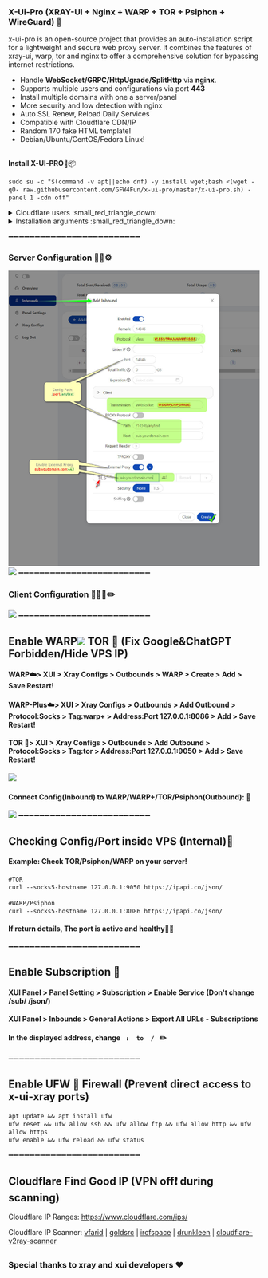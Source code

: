 ### X-Ui-Pro (XRAY-UI + Nginx + WARP + TOR + Psiphon + WireGuard) :rocket:
x-ui-pro is an open-source project that provides an auto-installation script for a lightweight and secure web proxy server. It combines the features of xray-ui, warp, tor and nginx to offer a comprehensive solution for bypassing internet restrictions.

- Handle **WebSocket/GRPC/HttpUgrade/SplitHttp** via **nginx**.
- Supports multiple users and configurations via port **443**
- Install multiple domains with one a server/panel
- More security and low detection with nginx
- Auto SSL Renew, Reload Daily Services
- Compatible with Cloudflare CDN/IP
- Random 170 fake HTML template!
- Debian/Ubuntu/CentOS/Fedora Linux!
##

**Install X-UI-PRO**:dvd::package:

```
sudo su -c "$(command -v apt||echo dnf) -y install wget;bash <(wget -qO- raw.githubusercontent.com/GFW4Fun/x-ui-pro/master/x-ui-pro.sh) -panel 1 -cdn off"
```

<details><summary>Cloudflare users :small_red_triangle_down:</summary>
 
 ##
 
**Cloudflare users > -cdn on > Domain<img src="https://raw.githubusercontent.com/GFW4Fun/x-ui-pro/master/media/cdnon.png" width="34">ON**
 
**SSL Support** (yourdomain.com, *.yourdomain.com)

**For add new subdomain, just add a new record A,AAAA[IP] in domain dns management! no need to reinstall the panel!**
</details>
<details><summary>Installation arguments :small_red_triangle_down:</summary>
 
##
 
**Random FakeSite**:earth_asia:	
```
bash <(wget -qO- raw.githubusercontent.com/GFW4Fun/x-ui-pro/master/x-ui-pro.sh) -RandomTemplate yes
```

**Uninstall X-UI-PRO**:x:
```
bash <(wget -qO- raw.githubusercontent.com/GFW4Fun/x-ui-pro/master/x-ui-pro.sh) -Uninstall yes
```

**Enable Psiphon in WARP(Custom Country) <img src="https://raw.githubusercontent.com/GFW4Fun/x-ui-pro/master/media/cdnon.png" width="34">+<img src="https://raw.githubusercontent.com/GFW4Fun/x-ui-pro/master/media/psiphon.gif" width="15">**
```
bash <(wget -qO- raw.githubusercontent.com/GFW4Fun/x-ui-pro/master/x-ui-pro.sh) -WarpCfonCountry US
```

**Enable Psiphon in WARP(Random Country)🌐🎲**
```
bash <(wget -qO- raw.githubusercontent.com/GFW4Fun/x-ui-pro/master/x-ui-pro.sh) -WarpCfonCountry XX
```

**Tor Custom Country🧅🌍**
```
bash <(wget -qO- raw.githubusercontent.com/GFW4Fun/x-ui-pro/master/x-ui-pro.sh) -TorCountry US
```

**Tor Random Country 🧅🎲**
```
bash <(wget -qO- raw.githubusercontent.com/GFW4Fun/x-ui-pro/master/x-ui-pro.sh) -TorCountry XX
```

**Add LicenseKey to WARP<img src="https://raw.githubusercontent.com/GFW4Fun/x-ui-pro/master/media/cdnon.png" width="34">🔑**
```
bash <(wget -qO- raw.githubusercontent.com/GFW4Fun/x-ui-pro/master/x-ui-pro.sh) -WarpLicKey xxxx-xxxx-xxxx
```

**Disable WarpPsiphon and WARP CleanKey❌**
```
bash <(wget -qO- raw.githubusercontent.com/GFW4Fun/x-ui-pro/master/x-ui-pro.sh) -CleanKeyCfon yes
```

**Other arguments:☢️**
```
# Install xui type: -panel 0 > Alireza0  1 > MHSanaei 2 > FranzKafkaYu
```

Valid🚩Country🌍[AT BE BG BR CA CH CZ DE DK EE ES FI FR GB HR HU IE IN IT JP LV NL NO PL PT RO RS SE SG SK UA US]

</details>

➖➖➖➖➖➖➖➖➖➖➖➖➖➖➖➖➖➖➖➖➖➖➖➖➖
### Server Configuration :wrench:🐧⚙️
![](https://raw.githubusercontent.com/GFW4Fun/x-ui-pro/master/media/Config_XUI_ADMIN_4.jpg)
![](https://raw.githubusercontent.com/GFW4Fun/x-ui-pro/master/media/grpc_config_format.jpg)
➖➖➖➖➖➖➖➖➖➖➖➖➖➖➖➖➖➖➖➖➖➖➖➖➖
### Client Configuration 👨‍💻📱✏️
![](https://raw.githubusercontent.com/GFW4Fun/x-ui-pro/master/media/XUI_CONFIG_XRAY_CLIENT_EDIT2.png)
➖➖➖➖➖➖➖➖➖➖➖➖➖➖➖➖➖➖➖➖➖➖➖➖➖
## Enable WARP<img src="https://raw.githubusercontent.com/GFW4Fun/x-ui-pro/master/media/cdnon.png" width="34"> TOR 🧅 (Fix Google&ChatGPT Forbidden/Hide VPS IP)
#### WARP☁️> XUI > Xray Configs > Outbounds > WARP > Create > Add > Save Restart!
#### WARP-Plus☁️> XUI > Xray Configs > Outbounds > Add Outbound > Protocol:Socks > Tag:warp+ > Address:Port 127.0.0.1:8086 > Add > Save Restart!
#### TOR 🧅> XUI > Xray Configs > Outbounds > Add Outbound > Protocol:Socks > Tag:tor > Address:Port 127.0.0.1:9050 > Add > Save Restart!
![](https://raw.githubusercontent.com/GFW4Fun/x-ui-pro/master/media/warptor.jpg)
#### Connect Config(Inbound) to WARP/WARP+/TOR/Psiphon(Outbound): :link:
![](https://raw.githubusercontent.com/GFW4Fun/x-ui-pro/master/media/warptor3.jpg)
➖➖➖➖➖➖➖➖➖➖➖➖➖➖➖➖➖➖➖➖➖➖➖➖➖
## Checking Config/Port inside VPS (Internal)🔄
#### Example: Check TOR/Psiphon/WARP on your server!
```
#TOR
curl --socks5-hostname 127.0.0.1:9050 https://ipapi.co/json/

#WARP/Psiphon
curl --socks5-hostname 127.0.0.1:8086 https://ipapi.co/json/

```
#### If return details, The port is active and healthy📶✅

➖➖➖➖➖➖➖➖➖➖➖➖➖➖➖➖➖➖➖➖➖➖➖➖➖
## Enable Subscription :link:
#### XUI Panel > Panel Setting > Subscription > Enable Service (Don't change /sub/ /json/)
#### XUI Panel > Inbounds > General Actions > Export All URLs - Subscriptions
#### In the displayed address, change `  :  to  /  ` ✏️
➖➖➖➖➖➖➖➖➖➖➖➖➖➖➖➖➖➖➖➖➖➖➖➖➖
## Enable UFW :no_entry_sign: Firewall (Prevent direct access to x-ui-xray ports)
```
apt update && apt install ufw
ufw reset && ufw allow ssh && ufw allow ftp && ufw allow http && ufw allow https
ufw enable && ufw reload && ufw status
```
➖➖➖➖➖➖➖➖➖➖➖➖➖➖➖➖➖➖➖➖➖➖➖➖➖
## Cloudflare Find Good IP (VPN off❗ during scanning)
Cloudflare IP Ranges: https://www.cloudflare.com/ips/

Cloudflare IP Scanner: [vfarid](https://vfarid.github.io/cf-ip-scanner/) | [goldsrc](https://cloudflare-scanner.vercel.app) | [ircfspace](https://ircfspace.github.io/scanner/) | [drunkleen](https://drunkleen.github.io/ip-scanner/) | [cloudflare-v2ray-scanner](https://cloudflare-v2ray.vercel.app/)
##
### Special thanks to xray and xui developers :heart:

